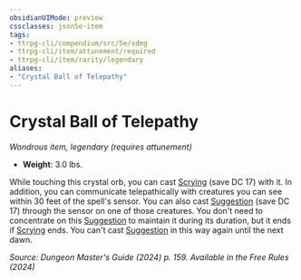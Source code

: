 ```yaml
---
obsidianUIMode: preview
cssclasses: json5e-item
tags:
- ttrpg-cli/compendium/src/5e/xdmg
- ttrpg-cli/item/attunement/required
- ttrpg-cli/item/rarity/legendary
aliases: 
- "Crystal Ball of Telepathy"
---
```

# Crystal Ball of Telepathy
*Wondrous item, legendary (requires attunement)*  


- **Weight**: 3.0 lbs.

While touching this crystal orb, you can cast [Scrying](3-Mechanics/CLI/spells/scrying-xphb.md) (save DC 17) with it. In addition, you can communicate telepathically with creatures you can see within 30 feet of the spell's sensor. You can also cast [Suggestion](3-Mechanics/CLI/spells/suggestion-xphb.md) (save DC 17) through the sensor on one of those creatures. You don't need to concentrate on this [Suggestion](3-Mechanics/CLI/spells/suggestion-xphb.md) to maintain it during its duration, but it ends if [Scrying](3-Mechanics/CLI/spells/scrying-xphb.md) ends. You can't cast [Suggestion](3-Mechanics/CLI/spells/suggestion-xphb.md) in this way again until the next dawn.

*Source: Dungeon Master's Guide (2024) p. 159. Available in the Free Rules (2024)*